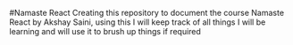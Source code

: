 ﻿#Namaste React
Creating this repository to document the course Namaste React by Akshay Saini, using this I will keep track of all things I will be learning and will use it to brush up things if required
